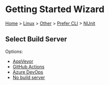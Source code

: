 <!--
GENERATED FILE - DO NOT EDIT
This file was generated by [MarkdownSnippets](https://github.com/SimonCropp/MarkdownSnippets).
Source File: /docs/mdsource/wiz/Linux_Other_Cli_NUnit.source.md
To change this file edit the source file and then run MarkdownSnippets.
-->

# Getting Started Wizard

[Home](/docs/wiz/readme.md) > [Linux](Linux.md) > [Other](Linux_Other.md) > [Prefer CLI](Linux_Other_Cli.md) > [NUnit](Linux_Other_Cli_NUnit.md)

## Select Build Server

Options:
 * [AppVeyor](Linux_Other_Cli_NUnit_AppVeyor.md)
 * [GitHub Actions](Linux_Other_Cli_NUnit_GitHubActions.md)
 * [Azure DevOps](Linux_Other_Cli_NUnit_AzureDevOps.md)
 * [No build server](Linux_Other_Cli_NUnit_None.md)
